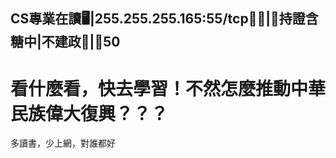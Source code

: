 ## CS專業在讀🖥|255.255.255.165:55/tcp🏳️‍⚧️|🍥持證含糖中|不建政🚫|🚪50
# 看什麼看，快去學習！不然怎麼推動中華民族偉大復興？？？
多讀書，少上網，對誰都好
<!--
**invalidval/invalidval** is a ✨ _special_ ✨ repository because its `README.md` (this file) appears on your GitHub profile.

Here are some ideas to get you started:

- 🔭 I’m currently working on ...
- 🌱 I’m currently learning ...
- 👯 I’m looking to collaborate on ...
- 🤔 I’m looking for help with ...
- 💬 Ask me about ...
- 📫 How to reach me: ...
- 😄 Pronouns: ...
- ⚡ Fun fact: ...
-->
